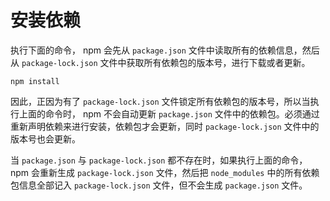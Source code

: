# 安装依赖

执行下面的命令， npm 会先从 `package.json` 文件中读取所有的依赖信息，然后从 `package-lock.json` 文件中获取所有依赖包的版本号，进行下载或者更新。

```
npm install
```

因此，正因为有了 `package-lock.json` 文件锁定所有依赖包的版本号，所以当执行上面的命令时， npm 不会自动更新 `package.json` 文件中的依赖包。必须通过重新声明依赖来进行安装，依赖包才会更新，同时 `package-lock.json` 文件中的版本号也会更新。

当 `package.json` 与 `package-lock.json` 都不存在时，如果执行上面的命令， npm 会重新生成 `package-lock.json` 文件，然后把 `node_modules` 中的所有依赖包信息全部记入 `package-lock.json` 文件，但不会生成 `package.json` 文件。